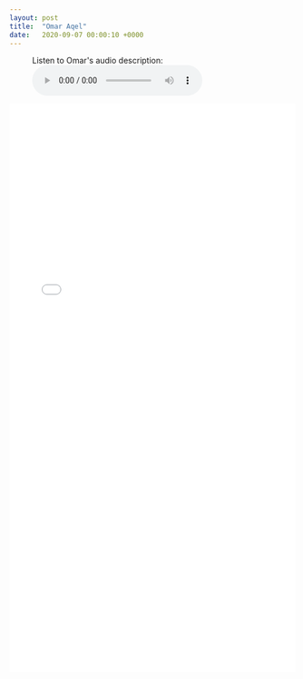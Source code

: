 ```yaml
---
layout: post
title:  "Omar Aqel"
date:   2020-09-07 00:00:10 +0000
---
```

<figure>
    <figcaption>Listen to Omar's audio description:</figcaption>
    <audio
        controls
        src="/assets/audio/OmarAqel.mp4">
            Your browser does not support the
            <code>audio</code> element.
    </audio>
</figure>

<p></p>
<div style="text-align:center">
<embed src="/assets/posters/OmarAqel.pdf" width="100%" height="1000px">
</div>
<p></p>


